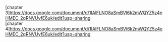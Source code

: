 
[chapter 3]<https://docs.google.com/document/d/1IAlFLNO8aSmBVl6k2mWQYZ5z4eHMEC_2qRNVUyfE6uk/edit?usp=sharing></br>
[chapter 4]<https://docs.google.com/document/d/1IAlFLNO8aSmBVl6k2mWQYZ5z4eHMEC_2qRNVUyfE6uk/edit?usp=sharing>
